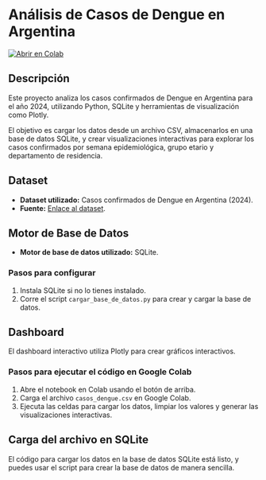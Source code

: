# Análisis de Casos de Dengue en Argentina

[![Abrir en Colab](https://colab.research.google.com/assets/colab-badge.svg)](https://colab.research.google.com/github/cristianccr/analisis-casos-dengue/blob/main/Modulo2.ipynb)

## Descripción
Este proyecto analiza los casos confirmados de Dengue en Argentina para el año 2024, utilizando Python, SQLite y herramientas de visualización como Plotly.

El objetivo es cargar los datos desde un archivo CSV, almacenarlos en una base de datos SQLite, y crear visualizaciones interactivas para explorar los casos confirmados por semana epidemiológica, grupo etario y departamento de residencia.

## Dataset
- **Dataset utilizado:** Casos confirmados de Dengue en Argentina (2024).  
- **Fuente:** [Enlace al dataset](PONER_LINK_AQUI).

## Motor de Base de Datos
- **Motor de base de datos utilizado:** SQLite.  

### Pasos para configurar
1. Instala SQLite si no lo tienes instalado.  
2. Corre el script `cargar_base_de_datos.py` para crear y cargar la base de datos.  

## Dashboard
El dashboard interactivo utiliza Plotly para crear gráficos interactivos.

### Pasos para ejecutar el código en Google Colab
1. Abre el notebook en Colab usando el botón de arriba.  
2. Carga el archivo `casos_dengue.csv` en Google Colab.  
3. Ejecuta las celdas para cargar los datos, limpiar los valores y generar las visualizaciones interactivas.  

## Carga del archivo en SQLite
El código para cargar los datos en la base de datos SQLite está listo, y puedes usar el script para crear la base de datos de manera sencilla.


